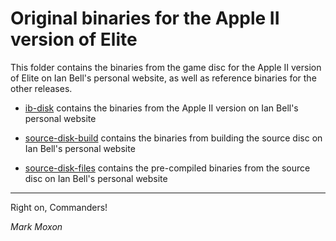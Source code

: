 # Original binaries for the Apple II version of Elite

This folder contains the binaries from the game disc for the Apple II version of Elite on Ian Bell's personal website, as well as reference binaries for the other releases.

* [ib-disk](ib-disk) contains the binaries from the Apple II version on Ian Bell's personal website

* [source-disk-build](source-disk-build) contains the binaries from building the source disc on Ian Bell's personal website

* [source-disk-files](source-disk-files) contains the pre-compiled binaries from the source disc on Ian Bell's personal website

---

Right on, Commanders!

_Mark Moxon_